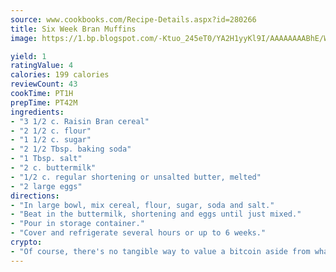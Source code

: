 ```yaml
---
source: www.cookbooks.com/Recipe-Details.aspx?id=280266
title: Six Week Bran Muffins
image: https://1.bp.blogspot.com/-Ktuo_245eT0/YA2H1yyKl9I/AAAAAAAABhE/WMoqSq2tWOcgMkPaLYZ-49h8pVDUUwFCQCLcBGAsYHQ/s307/5.png

yield: 1
ratingValue: 4
calories: 199 calories
reviewCount: 43
cookTime: PT1H
prepTime: PT42M
ingredients:
- "3 1/2 c. Raisin Bran cereal"
- "2 1/2 c. flour"
- "1 1/2 c. sugar"
- "2 1/2 Tbsp. baking soda"
- "1 Tbsp. salt"
- "2 c. buttermilk"
- "1/2 c. regular shortening or unsalted butter, melted"
- "2 large eggs"
directions:
- "In large bowl, mix cereal, flour, sugar, soda and salt."
- "Beat in the buttermilk, shortening and eggs until just mixed."
- "Pour in storage container."
- "Cover and refrigerate several hours or up to 6 weeks."
crypto:
- "Of course, there's no tangible way to value a bitcoin aside from what someone else believes it is worth."
---
```

